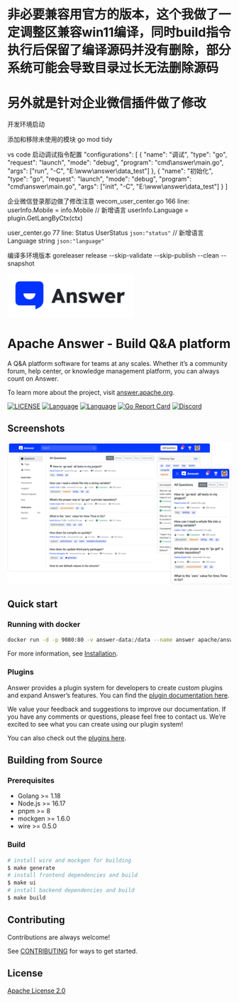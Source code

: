 # 非必要兼容用官方的版本，这个我做了一定调整区兼容win11编译，同时build指令执行后保留了编译源码并没有删除，部分系统可能会导致目录过长无法删除源码
# 另外就是针对企业微信插件做了修改



开发环境启动

添加和移除未使用的模块
go mod tidy

vs code 启动调试指令配置
"configurations": [
    {
        "name": "调试",
        "type": "go",
        "request": "launch",
        "mode": "debug",
        "program": "cmd\\answer\\main.go",
        "args": ["run", "-C", "E:\\www\\answer\\data_test"]
    },
    {
        "name": "初始化",
        "type": "go",
        "request": "launch",
        "mode": "debug",
        "program": "cmd\\answer\\main.go",
        "args": ["init", "-C", "E:\\www\\answer\\data_test"]
    }
]

企业微信登录那边做了修改注意
wecom_user_center.go
166 line:
	userInfo.Mobile = info.Mobile
	// 新增语言
	userInfo.Language = plugin.GetLangByCtx(ctx)

user_center.go
77 line:
	Status      UserStatus `json:"status"`
	// 新增语言
	Language string `json:"language"`


编译多环境版本 
goreleaser release --skip-validate  --skip-publish --clean --snapshot



<a href="https://answer.apache.org">
    <img alt="logo" src="docs/img/logo.svg" height="99px">
</a>

# Apache Answer - Build Q&A platform

A Q&A platform software for teams at any scales. Whether it’s a community forum, help center, or knowledge management platform, you can always count on Answer.

To learn more about the project, visit [answer.apache.org](https://answer.apache.org).

[![LICENSE](https://img.shields.io/github/license/apache/incubator-answer)](https://github.com/apache/incubator-answer/blob/main/LICENSE)
[![Language](https://img.shields.io/badge/language-go-blue.svg)](https://golang.org/)
[![Language](https://img.shields.io/badge/language-react-blue.svg)](https://reactjs.org/)
[![Go Report Card](https://goreportcard.com/badge/github.com/apache/incubator-answer)](https://goreportcard.com/report/github.com/apache/incubator-answer)
[![Discord](https://img.shields.io/badge/discord-chat-5865f2?logo=discord&logoColor=f5f5f5)](https://discord.gg/Jm7Y4cbUej)

## Screenshots

![screenshot](docs/img/screenshot.png)

## Quick start

### Running with docker

```bash
docker run -d -p 9080:80 -v answer-data:/data --name answer apache/answer:1.3.0
```

For more information, see [Installation](https://answer.apache.org/docs/installation).

### Plugins

Answer provides a plugin system for developers to create custom plugins and expand Answer’s features. You can find the [plugin documentation here](https://answer.apache.org/community/plugins).

We value your feedback and suggestions to improve our documentation. If you have any comments or questions, please feel free to contact us. We’re excited to see what you can create using our plugin system!

You can also check out the [plugins here](https://answer.apache.org/plugins).

## Building from Source

### Prerequisites

- Golang >= 1.18
- Node.js >= 16.17
- pnpm >= 8
- mockgen >= 1.6.0
- wire >= 0.5.0

### Build

```bash
# install wire and mockgen for building
$ make generate
# install frontend dependencies and build
$ make ui
# install backend dependencies and build
$ make build
```

## Contributing

Contributions are always welcome!

See [CONTRIBUTING](https://answer.apache.org/community/contributing) for ways to get started.

## License

[Apache License 2.0](https://github.com/apache/incubator-answer/blob/main/LICENSE)
